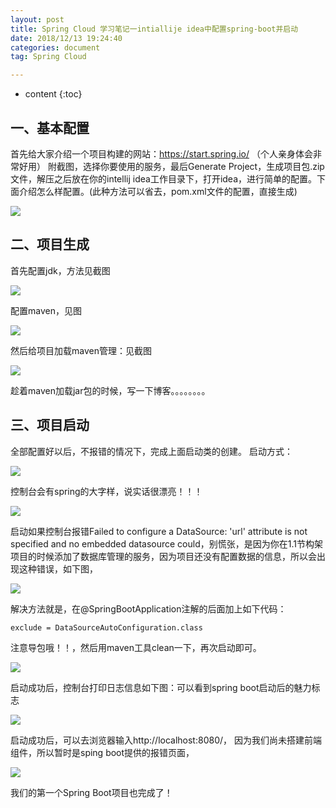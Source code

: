 ```yaml
---
layout: post
title: Spring Cloud 学习笔记一intiallije idea中配置spring-boot并启动
date: 2018/12/13 19:24:40 
categories: document
tag: Spring Cloud

---
```


* content
{:toc}


## 一、基本配置 

首先给大家介绍一个项目构建的网站：https://start.spring.io/
（个人亲身体会非常好用）
附截图，选择你要使用的服务，最后Generate Project，生成项目包.zip文件，解压之后放在你的intellij idea工作目录下，打开idea，进行简单的配置。下面介绍怎么样配置。(此种方法可以省去，pom.xml文件的配置，直接生成)

![](https://i.imgur.com/xFQ3jt7.png)

## 二、项目生成

首先配置jdk，方法见截图

![](https://i.imgur.com/2yLyYkg.png)

配置maven，见图

 ![](https://i.imgur.com/OecVk0y.png)

然后给项目加载maven管理：见截图

 ![](https://i.imgur.com/iKoGdEL.png)

趁着maven加载jar包的时候，写一下博客。。。。。。。。
## 三、项目启动
全部配置好以后，不报错的情况下，完成上面启动类的创建。
启动方式：

![](https://i.imgur.com/ey1RsDs.png)

控制台会有spring的大字样，说实话很漂亮！！！

 ![](https://i.imgur.com/zcBqhfP.png)

启动如果控制台报错Failed to configure a DataSource: 'url' attribute is not specified and no embedded datasource could，别慌张，是因为你在1.1节构架项目的时候添加了数据库管理的服务，因为项目还没有配置数据的信息，所以会出现这种错误，如下图，

![](https://i.imgur.com/bAUOW6T.png)

解决方法就是，在@SpringBootApplication注解的后面加上如下代码：

`exclude = DataSourceAutoConfiguration.class`

注意导包哦！！，然后用maven工具clean一下，再次启动即可。

 ![](https://i.imgur.com/f3P60v1.png)

启动成功后，控制台打印日志信息如下图：可以看到spring boot启动后的魅力标志

 ![](https://i.imgur.com/GguAvyk.png)

启动成功后，可以去浏览器输入http://localhost:8080/， 因为我们尚未搭建前端组件，所以暂时是sping boot提供的报错页面，

 ![](https://i.imgur.com/RRsUhK0.png)

我们的第一个Spring Boot项目也完成了！


